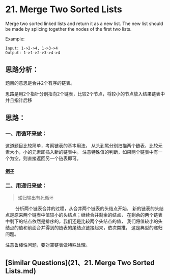 

# 21. Merge Two Sorted Lists

Merge two sorted linked lists and return it as a new list. 
The new list should be made by splicing together the nodes of the first two lists.

Example:
```
Input: 1->2->4, 1->3->4
Output: 1->1->2->3->4->4
```

## 思路分析：
题目的意思是合并2个有序的链表。

思路是用2个指针分别指向2个链表，比较2个节点，将较小的节点放入结果链表中并且指针后移

## 思路：

### 一、用循环来做：
这道题目比较简单，考察链表的基本用法，
从头到尾分别扫描两个链表，比较元素大小，小的元素即插入新的链表中。
注意特殊值的判断，如果两个链表中有一个为空，则直接返回另一个链表即可。

#### [例子](/algorithms-java-example/src/main/java/space.mamba/leetcode/algorithms/No21_Merge_Two_Sorted_Lists.java)

### 二、用递归来做：
> 递归输出有死循环

        分析两个链表合并的过程，从合并两个链表的头结点开始，
新的链表的头结点是原来两个链表中值较小的头结点；继续合并剩余的结点，
在剩余的两个链表中剩下的结点依然是排序的，我们还是比较两个头结点的值，
我们将值较小的头结点的值和前面合并得到的链表的尾结点链接起来，依次类推，
这是典型的递归问题。

注意鲁棒性问题，要对空链表做特殊处理。


## [Similar Questions](21、21. Merge Two Sorted Lists.md)
 
